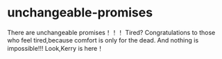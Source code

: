 # unchangeable-promises
There are unchangeable promises！！！
Tired? Congratulations to those who feel tired,because comfort is only for the dead.
And nothing is impossible!!!
Look,Kerry is here！
